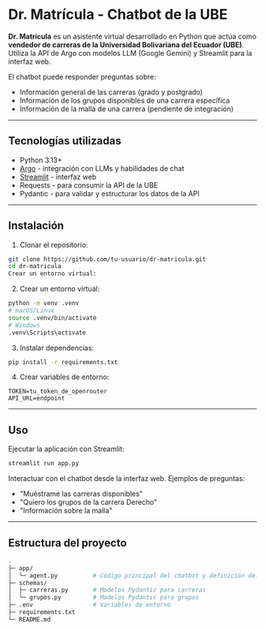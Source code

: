 # Dr. Matrícula - Chatbot de la UBE

**Dr. Matrícula** es un asistente virtual desarrollado en Python que actúa como **vendedor de carreras de la Universidad Bolivariana del Ecuador (UBE)**. Utiliza la API de Argo con modelos LLM (Google Gemini) y Streamlit para la interfaz web.

El chatbot puede responder preguntas sobre:

- Información general de las carreras (grado y postgrado)
- Información de los grupos disponibles de una carrera específica
- Información de la malla de una carrera (pendiente de integración)

---

## Tecnologías utilizadas

- Python 3.13+
- [Argo](https://pypi.org/project/argo/) - integración con LLMs y habilidades de chat
- [Streamlit](https://streamlit.io/) - interfaz web
- Requests - para consumir la API de la UBE
- Pydantic - para validar y estructurar los datos de la API

---

## Instalación

1. Clonar el repositorio:

```bash
git clone https://github.com/tu-usuario/dr-matricula.git
cd dr-matricula
Crear un entorno virtual:
```

2. Crear un entorno virtual:
```bash
python -m venv .venv
# macOS/Linux
source .venv/bin/activate
# Windows
.venv\Scripts\activate
```

3. Instalar dependencias:
```bash
pip install -r requirements.txt
```

4. Crear variables de entorno:
```
TOKEN=tu_token_de_openrouter
API_URL=endpoint
```

----

## Uso
Ejecutar la aplicación con Streamlit:
```bash
streamlit run app.py
```

Interactuar con el chatbot desde la interfaz web.
Ejemplos de preguntas:
- "Muéstrame las carreras disponibles"
- "Quiero los grupos de la carrera Derecho"
- "Información sobre la malla"

---

## Estructura del proyecto

```bash
.
├─ app/
│  └─ agent.py          # Código principal del chatbot y definición del agente
├─ schemas/
│  ├─ carreras.py       # Modelos Pydantic para carreras
│  └─ grupos.py         # Modelos Pydantic para grupos
├─ .env                 # Variables de entorno
├─ requirements.txt
└─ README.md

```

